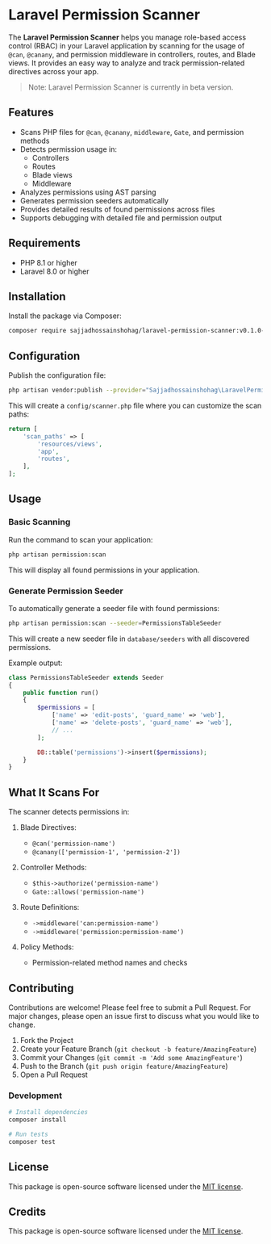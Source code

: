 # Laravel Permission Scanner

The **Laravel Permission Scanner** helps you manage role-based access control (RBAC) in your Laravel application by scanning for the usage of `@can`, `@canany`, and permission middleware in controllers, routes, and Blade views. It provides an easy way to analyze and track permission-related directives across your app.

> Note: Laravel Permission Scanner is currently in beta version.

## Features

- Scans PHP files for `@can`, `@canany`, `middleware`, `Gate`, and permission methods
- Detects permission usage in:
  - Controllers
  - Routes
  - Blade views
  - Middleware
- Analyzes permissions using AST parsing
- Generates permission seeders automatically
- Provides detailed results of found permissions across files
- Supports debugging with detailed file and permission output

## Requirements

- PHP 8.1 or higher
- Laravel 8.0 or higher

## Installation

Install the package via Composer:

```bash
composer require sajjadhossainshohag/laravel-permission-scanner:v0.1.0-beta
```

## Configuration

Publish the configuration file:

```bash
php artisan vendor:publish --provider="Sajjadhossainshohag\LaravelPermissionScanner\PermissionScannerServiceProvider"
```

This will create a `config/scanner.php` file where you can customize the scan paths:

```php
return [
    'scan_paths' => [
        'resources/views',
        'app',
        'routes',
    ],
];
```

## Usage

### Basic Scanning

Run the command to scan your application:

```bash
php artisan permission:scan
```

This will display all found permissions in your application.

### Generate Permission Seeder

To automatically generate a seeder file with found permissions:

```bash
php artisan permission:scan --seeder=PermissionsTableSeeder
```

This will create a new seeder file in `database/seeders` with all discovered permissions.

Example output:
```php
class PermissionsTableSeeder extends Seeder
{
    public function run()
    {
        $permissions = [
            ['name' => 'edit-posts', 'guard_name' => 'web'],
            ['name' => 'delete-posts', 'guard_name' => 'web'],
            // ...
        ];

        DB::table('permissions')->insert($permissions);
    }
}
```

## What It Scans For

The scanner detects permissions in:

1. Blade Directives:
   - `@can('permission-name')`
   - `@canany(['permission-1', 'permission-2'])`

2. Controller Methods:
   - `$this->authorize('permission-name')`
   - `Gate::allows('permission-name')`

3. Route Definitions:
   - `->middleware('can:permission-name')`
   - `->middleware('permission:permission-name')`

4. Policy Methods:
   - Permission-related method names and checks

## Contributing

Contributions are welcome! Please feel free to submit a Pull Request. For major changes, please open an issue first to discuss what you would like to change.

1. Fork the Project
2. Create your Feature Branch (`git checkout -b feature/AmazingFeature`)
3. Commit your Changes (`git commit -m 'Add some AmazingFeature'`)
4. Push to the Branch (`git push origin feature/AmazingFeature`)
5. Open a Pull Request

### Development

```bash
# Install dependencies
composer install

# Run tests
composer test
```

## License

This package is open-source software licensed under the [MIT license](LICENSE).

## Credits

This package is open-source software licensed under the [MIT license](LICENSE).
